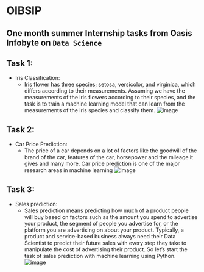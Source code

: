# OIBSIP

## One month summer Internship tasks from Oasis Infobyte on `Data Science`

## Task 1:

- Iris Classification:
  - Iris flower has three species; setosa, versicolor, and virginica, which differs according to their
    measurements. Assuming we have the measurements of the iris flowers according to
    their species, and the task is to train a machine learning model that can learn from the
    measurements of the iris species and classify them.
    ![image](https://user-images.githubusercontent.com/76813100/233592578-f5087a34-f7a7-4eb0-b5fb-700659e7350d.png)

## Task 2:

- Car Price Prediction: 
  - The price of a car depends on a lot of factors like the goodwill of the brand of the car,
features of the car, horsepower and the mileage it gives and many more. Car price
prediction is one of the major research areas in machine learning
![image](https://user-images.githubusercontent.com/76813100/233592157-93332178-5925-4220-a1a2-5be9b4df870c.png)


## Task 3:

- Sales prediction: 
  - Sales prediction means predicting how much of a product people will buy based on factors
  such as the amount you spend to advertise your product, the segment of people you
  advertise for, or the platform you are advertising on about your product.
  Typically, a product and service-based business always need their Data Scientist to predict
  their future sales with every step they take to manipulate the cost of advertising their
  product. So let’s start the task of sales prediction with machine learning using Python. ![image](https://user-images.githubusercontent.com/76813100/233343911-a915b4a5-dfa2-4b08-a20e-6af5eb6e8353.png)
